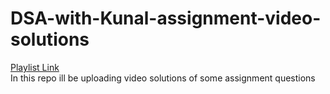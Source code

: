 # DSA-with-Kunal-assignment-video-solutions
[Playlist Link](https://youtube.com/playlist?list=PLHAfpKReeJcxEJeZa78kd7e2IUDwado94)
<br>
In this repo ill be uploading video solutions of some assignment questions
